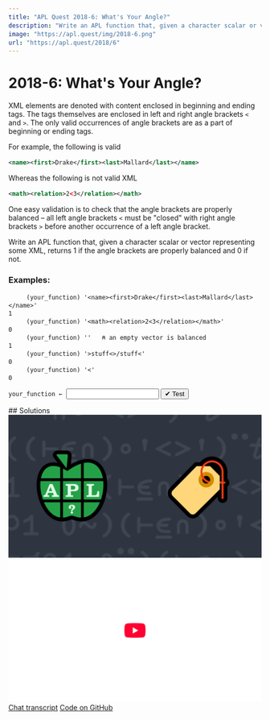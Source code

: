 ```yaml
---
title: "APL Quest 2018-6: What's Your Angle?"
description: "Write an APL function that, given a character scalar or vector representing some XML, returns 1 if the angle brackets are properly balanced and 0 if not."
image: "https://apl.quest/img/2018-6.png"
url: "https://apl.quest/2018/6"
---
```


# <span class=s>2018-</span>6: What's Your Angle?

XML elements are denoted with content enclosed in beginning and ending tags. The tags themselves are enclosed in left and right angle brackets `<`  and `>`. The only valid occurrences of angle brackets are as a part of beginning or ending tags.

For example, the following is valid  
```XML
<name><first>Drake</first><last>Mallard</last></name>
```

Whereas the following is not valid XML  
```XML
<math><relation>2<3</relation></math>
```

One easy validation is to check that the angle brackets are properly balanced – all left angle brackets `<` must be "closed" with right angle brackets `>` before another occurrence of a left angle bracket. 

Write an APL function that, given a character scalar or vector representing some XML, returns 1 if the angle brackets are properly balanced and 0 if not.

### Examples:

```APL
     (your_function) '<name><first>Drake</first><last>Mallard</last></name>' 
1
     (your_function) '<math><relation>2<3</relation></math>' 
0
     (your_function) ''   ⍝ an empty vector is balanced
1
     (your_function) '>stuff<>/stuff<' 
0
     (your_function) '<' 
0 
```
<div class="pdiv">
  <code onclick="p_Input.focus()">your_function ← </code><input id="p_Input" autocomplete="off" spellcheck="false" oninput="this.parentElement.querySelector`button`.disabled=false;localStorage.setItem(window.location.pathname,this.value)" onkeypress="subm(event)">
  <button onclick="alert$.next`Testing…`;submitSolution`p`" class="md-button md-button--primary">&#x2714; Test</button>
</div>
<blockquote id="p_Output"></blockquote>
## Solutions
<div onclick="play(this)" title="Video on YouTube" class="yt">
<img alt="Video Thumbnail" src="../../img/2018-6.png">
<img alt="YouTube" src="../../img/yt-big.png">
</div>
<a href="https://chat.stackexchange.com/transcript/52405?m=63056863#63056863" target="_blank" class="md-button md-button--primary">Chat transcript</a>
<a href="https://github.com/abrudz/apl_quest/tree/main/2018/6.apl" target="_blank" class="md-button md-button--primary right">Code on GitHub</a>

<script>
    testCases={"a":["'<name><first>Drake</first><last>Mallard</last></name>'","'<math><relation>2<3</relation></math>'","'>stuff<>/stuff<'","'<'","'<><><><><><><><>'"],"b":["''","'<name<>first>'","'>name><first<'","'<><name><><first><>'","'><'","'name<first>Drake</first><last>Mallard</last>/name'"],"f":"((⊢≡≠⍀⍤=⍨)⊢⍷∩)∘'<>'"}
    p_Input.value=localStorage.getItem(window.location.pathname)
    play=e=>e.outerHTML=`<iframe src="https://www.youtube.com/embed/3ivJvycE0Tk?list=PLYKQVqyrAEj9wDIUyLDGtDAFTKY38BUMN&autoplay=1" title="<span class=s>2018-</span>6: What's Your Angle? (APL Quest 2018-6)" frameborder="0" allow="accelerometer; autoplay; clipboard-write; encrypted-media; gyroscope; picture-in-picture; web-share" referrerpolicy="strict-origin-when-cross-origin" allowfullscreen></iframe>`
</script>
